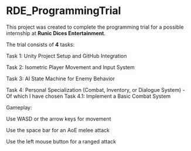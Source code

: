 # RDE_ProgrammingTrial

This project was created to complete the programming trial for a possible internship at **Runic Dices Entertainment**.

The trial consists of **4** tasks:

Task 1: Unity Project Setup and GitHub Integration

Task 2: Isometric Player Movement and Input System

Task 3: AI State Machine for Enemy Behavior

Task 4: Personal Specialization (Combat, Inventory, or Dialogue System) - Of which I have chosen Task 4.1: Implement a Basic Combat System

Gameplay:

Use WASD or the arrow keys for movement

Use the space bar for an AoE melee attack

Use the left mouse button for a ranged attack
